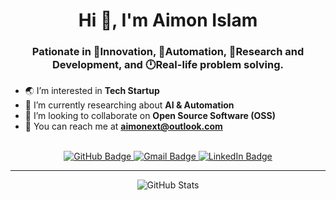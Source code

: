 <h1 align="center">Hi 👋, I'm Aimon Islam</h1>
<h3 align="center">Pationate in 🌟Innovation, 🤖Automation, 🌱Research and Development, and 🕛Real-life problem solving.</h3>

- 🌏 I’m interested in **Tech Startup**
- 🌱 I’m currently researching about **AI & Automation**
- 👀 I’m looking to collaborate on **Open Source Software (OSS)**
- 📨 You can reach me at **aimonext@outlook.com**

<br>
<div id="header" align="center">
    <div id="badges">
        <a href="https://github.com/aimonext">
            <img src="https://img.shields.io/badge/GitHub-black?style=for-the-badge&logo=github&logoColor=white" alt="GitHub Badge"/>
        </a>
        <a href="mailto:aimonext@outlook.com">
            <img src="https://img.shields.io/badge/Gmail-red?style=for-the-badge&logo=gmail&logoColor=white" alt="Gmail Badge"/>
        </a>
        <a href="https://www.linkedin.com/in/aimon-islam/">
            <img src="https://img.shields.io/badge/LinkedIn-blue?style=for-the-badge&logo=linkedin&logoColor=white" alt="LinkedIn Badge"/>
        </a>
    </div>
</div>

---

<div id="stats" align="center">
<img src="https://github-readme-stats.vercel.app/api?username=aimonext&theme=tokyonight&count_private=true&show_icons=true&locale=en&hide=issues" alt="GitHub Stats">
</div>
